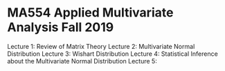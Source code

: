 # MA554 Applied Multivariate Analysis Fall 2019
Lecture 1: Review of Matrix Theory
Lecture 2: Multivariate Normal Distribution
Lecture 3: Wishart Distribution
Lecture 4: Statistical Inference about the Multivariate Normal Distribution
Lecture 5:

